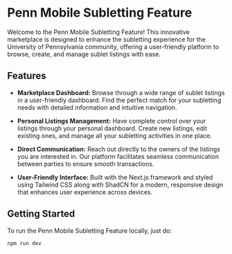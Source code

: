 # Penn Mobile Subletting Feature

Welcome to the Penn Mobile Subletting Feature! This innovative marketplace is designed to enhance the subletting experience for the University of Pennsylvania community, offering a user-friendly platform to browse, create, and manage sublet listings with ease.

## Features

- **Marketplace Dashboard:** Browse through a wide range of sublet listings in a user-friendly dashboard. Find the perfect match for your subletting needs with detailed information and intuitive navigation.

- **Personal Listings Management:** Have complete control over your listings through your personal dashboard. Create new listings, edit existing ones, and manage all your subletting activities in one place.

- **Direct Communication:** Reach out directly to the owners of the listings you are interested in. Our platform facilitates seamless communication between parties to ensure smooth transactions.

- **User-Friendly Interface:** Built with the Next.js framework and styled using Tailwind CSS along with ShadCN for a modern, responsive design that enhances user experience across devices.

## Getting Started

To run the Penn Mobile Subletting Feature locally, just do:

`npm run dev`
